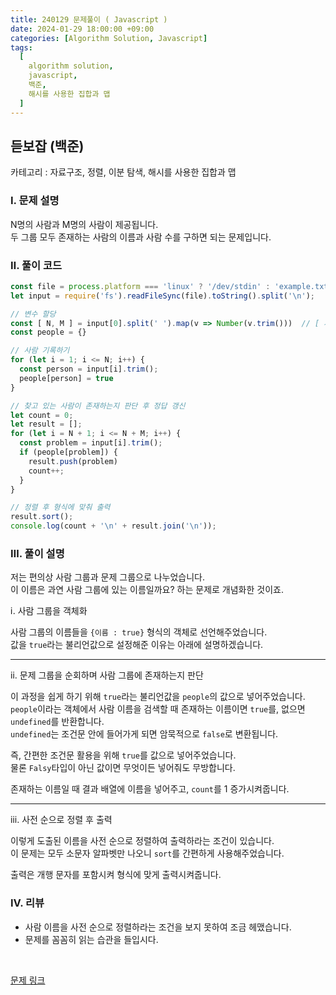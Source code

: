 ```yaml
---
title: 240129 문제풀이 ( Javascript )
date: 2024-01-29 18:00:00 +09:00
categories: [Algorithm Solution, Javascript]
tags:
  [
    algorithm solution,
    javascript,
    백준,
    해시를 사용한 집합과 맵
  ]
---
```


## <b>듣보잡  (백준)</b>

카테고리 : 자료구조, 정렬, 이분 탐색, 해시를 사용한 집합과 맵

### <b>Ⅰ. 문제 설명</b>

N명의 사람과 M명의 사람이 제공됩니다.  
두 그룹 모두 존재하는 사람의 이름과 사람 수를 구하면 되는 문제입니다.

### <b>Ⅱ. 풀이 코드</b>

```js
const file = process.platform === 'linux' ? '/dev/stdin' : 'example.txt';
let input = require('fs').readFileSync(file).toString().split('\n');

// 변수 할당
const [ N, M ] = input[0].split(' ').map(v => Number(v.trim()))  // [ 사람수, 문제수 ]
const people = {}

// 사람 기록하기
for (let i = 1; i <= N; i++) {
  const person = input[i].trim();
  people[person] = true
}

// 찾고 있는 사람이 존재하는지 판단 후 정답 갱신
let count = 0;
let result = [];
for (let i = N + 1; i <= N + M; i++) {
  const problem = input[i].trim();
  if (people[problem]) {
    result.push(problem)
    count++;
  }
}

// 정렬 후 형식에 맞춰 출력
result.sort();
console.log(count + '\n' + result.join('\n'));
```

### <b>Ⅲ. 풀이 설명</b>

저는 편의상 사람 그룹과 문제 그룹으로 나누었습니다.  
이 이름은 과연 사람 그룹에 있는 이름일까요? 하는 문제로 개념화한 것이죠.  

ⅰ. 사람 그룹을 객체화

사람 그룹의 이름들을 `{이름 : true}` 형식의 객체로 선언해주었습니다.  
값을 `true`라는 불리언값으로 설정해준 이유는 아래에 설명하겠습니다.

<hr>

ⅱ. 문제 그룹을 순회하며 사람 그룹에 존재하는지 판단

이 과정을 쉽게 하기 위해 `true`라는 불리언값을 `people`의 값으로 넣어주었습니다.  
`people`이라는 객체에서 사람 이름을 검색할 때 존재하는 이름이면 `true`를, 없으면 `undefined`를 반환합니다.  
`undefined`는 조건문 안에 들어가게 되면 암묵적으로 `false`로 변환됩니다.  

즉, 간편한 조건문 활용을 위해 `true`를 값으로 넣어주었습니다.  
물론 `Falsy`타입이 아닌 값이면 무엇이든 넣어줘도 무방합니다.  

존재하는 이름일 때 결과 배열에 이름을 넣어주고, `count`를 1 증가시켜줍니다.

<hr>

ⅲ. 사전 순으로 정렬 후 출력

이렇게 도출된 이름을 사전 순으로 정렬하여 출력하라는 조건이 있습니다.  
이 문제는 모두 소문자 알파벳만 나오니 `sort`를 간편하게 사용해주었습니다.

출력은 개행 문자를 포함시켜 형식에 맞게 출력시켜줍니다.

### <b>Ⅳ. 리뷰</b>

- 사람 이름을 사전 순으로 정렬하라는 조건을 보지 못하여 조금 헤맸습니다.
- 문제를 꼼꼼히 읽는 습관을 들입시다.

<br>

[문제 링크](https://www.acmicpc.net/problem/1764)